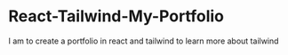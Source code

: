 # React-Tailwind-My-Portfolio

I am to create a portfolio in react and tailwind to learn more about tailwind

